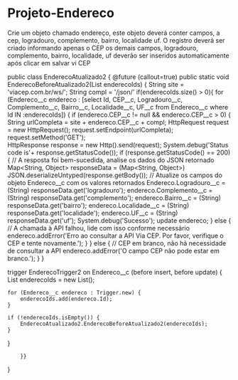 # Projeto-Endereco
Crie um objeto chamado endereço, este objeto deverá conter campos, a cep, logradouro, complemento, bairro, localidade uf. O registro deverá ser criado informando apenas o CEP os demais campos, logradouro, complemento, bairro, localidade, uf deverão ser inseridos automaticamente após clicar em salvar vi CEP

public class EnderecoAtualizado2 {
    @future (callout=true)
    public static void EnderecoBeforeAtualizado2(List<Id> enderecoIds) {
        String site = 'viacep.com.br/ws/';
        String compl = '/json/'
        if(enderecoIds.size() > 0){
        for (Endereco__c endereco : [select Id, CEP__c, Logradouro__c, Complemento__c, Bairro__c, Localidade__c, UF__c from Endereco__c where Id IN :enderecoIds]) {
            if (endereco.CEP__c != null && endereco.CEP__c > 0) {
                String urlCompleta = site + endereco.CEP__c + compl;
                HttpRequest request = new HttpRequest();
                request.setEndpoint(urlCompleta);
                request.setMethod('GET');  
                HttpResponse response = new Http().send(request);
                System.debug('Status code is'+ response.getStatusCode());
                if (response.getStatusCode() == 200) {
                    // A resposta foi bem-sucedida, analise os dados do JSON retornado
                    Map<String, Object> responseData = (Map<String, Object>) JSON.deserializeUntyped(response.getBody());
                    // Atualize os campos do objeto Endereco__c com os valores retornados
                    Endereco.Logradouro__c = (String) responseData.get('logradouro');
                    endereco.Complemento__c = (String) responseData.get('complemento');
                    endereco.Bairro__c = (String) responseData.get('bairro');
                    endereco.Localidade__c = (String) responseData.get('localidade');
                    endereco.UF__c = (String) responseData.get('uf');
                    System.debug('Sucesso');
                    update endereco;
                } else {
                    // A chamada à API falhou, lide com isso conforme necessário
                    endereco.addError('Erro ao consultar a API Via CEP. Por favor, verifique o CEP e tente novamente.');
                }
            } else {
                // CEP em branco, não há necessidade de consultar a API
                endereco.addError('O campo CEP não pode estar em branco.');
            }
        }




   trigger EnderecoTrigger2 on Endereco__c (before insert, before update) {
	 List<Id> enderecoIds = new List<Id>();

    for (Endereco__c endereco : Trigger.new) {
        enderecoIds.add(endereco.Id);
    }

    if (!enderecoIds.isEmpty()) {
        EnderecoAtualizado2.EnderecoBeforeAtualizado2(enderecoIds);
    }
}

        }}
}
